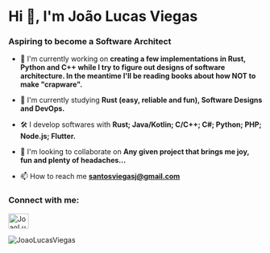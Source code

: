 # Hi 👋, I'm João Lucas Viegas

### Aspiring to become a Software Architect

- 🔭 I'm currently working on **creating a few implementations in Rust, Python and C++ while I try to figure out designs of software architecture. In the meantime I'll be reading books about how NOT to make "crapware".**

- 🌱 I'm currently studying **Rust (easy, reliable and fun), Software Designs and DevOps.**

- 🛠️ I develop softwares with **Rust; Java/Kotlin; C/C++; C#; Python; PHP; Node.js; Flutter.**

- 👯 I'm looking to collaborate on **Any given project that brings me joy, fun and plenty of headaches...**

- 📫 How to reach me **santosviegasj@gmail.com**

<h3 align="left">Connect with me:</h3>
<p align="left">
<a href="https://github.com/JoaoLucasViegas" target="blank"><img align="center" src="https://raw.githubusercontent.com/rahuldkjain/github-profile-readme-generator/master/src/images/icons/Social/github.svg" alt="JoaoLucasViegas" height="30" width="40" /></a>
</p>

<p><img align="left" src="https://github-readme-stats.vercel.app/api/top-langs?username=JoaoLucasViegas&show_icons=true&locale=en&layout=compact&theme=tokyonight" alt="JoaoLucasViegas" /></p>
